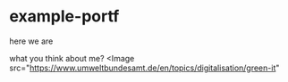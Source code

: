 # example-portf
here we are

what you think about me?
<Image src="https://www.umweltbundesamt.de/en/topics/digitalisation/green-it"
